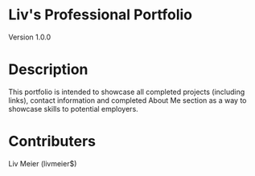 # Liv's Professional Portfolio
Version 1.0.0

# Description
This portfolio is intended to showcase all completed projects (including links), contact information and completed About Me section as a way to showcase skills to potential employers. 

# Contributers
Liv Meier (livmeier$)

